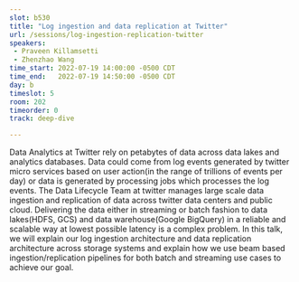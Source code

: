 ```yaml
---
slot: b530
title: "Log ingestion and data replication at Twitter"
url: /sessions/log-ingestion-replication-twitter
speakers:
 - Praveen Killamsetti
 - Zhenzhao Wang
time_start: 2022-07-19 14:00:00 -0500 CDT
time_end:   2022-07-19 14:50:00 -0500 CDT
day: b
timeslot: 5
room: 202
timeorder: 0
track: deep-dive

---
```


Data Analytics at Twitter rely on petabytes of data across data lakes and analytics databases. Data could come from log events generated by twitter micro services based on user action(in the range of trillions of events per day) or data is generated by processing jobs which processes the log events. The Data Lifecycle Team at twitter manages large scale data ingestion and replication of data across twitter data centers and public cloud. Delivering the data either in streaming or batch fashion to data lakes(HDFS, GCS) and data warehouse(Google BigQuery) in a reliable and scalable way at lowest possible latency is a complex problem. In this talk, we will explain our log ingestion architecture and data replication architecture across storage systems and explain how we use beam based ingestion/replication pipelines for both batch and streaming use cases to achieve our goal.
